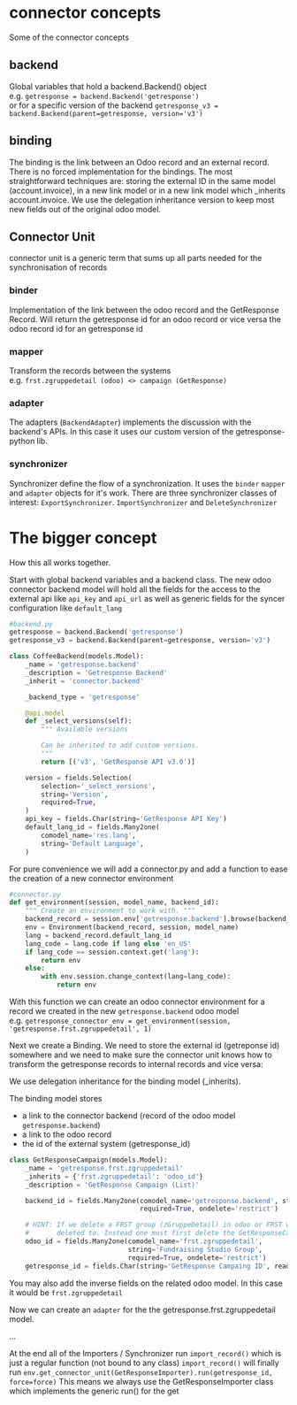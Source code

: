 # connector concepts
Some of the connector concepts

## backend
Global variables that hold a backend.Backend() object \
e.g. ```getresponse = backend.Backend('getresponse')``` \
or for a specific version of the backend ```getresponse_v3 = backend.Backend(parent=getresponse, version='v3')```

## binding
The binding is the link between an Odoo record and an external record. There is no forced implementation for the 
bindings. The most straightforward techniques are: storing the external ID in the same model (account.invoice), in a 
new link model or in a new link model which _inherits account.invoice. We use the delegation inheritance version
to keep most new fields out of the original odoo model.

## Connector Unit
connector unit is a generic term that sums up all parts needed for the synchronisation of records

### binder
Implementation of the link between the odoo record and the GetResponse Record. 
Will return the getresponse id for an odoo record or vice versa the odoo record id for an getresponse id

### mapper
Transform the records between the systems \
e.g. ```frst.zgruppedetail (odoo) <> campaign (GetResponse)```

### adapter
The adapters (```BackendAdapter```) implements the discussion with the backend's APIs. In this case it uses our custom version of the 
getresponse-python lib.

### synchronizer
 Synchronizer define the flow of a synchronization. It uses the ```binder``` ```mapper``` and ```adapter``` objects for
 it's work. There are three synchronizer classes of interest: ```ExportSynchronizer```. ```ImportSynchronizer``` 
 and  ```DeleteSynchronizer```
 
# The bigger concept
How this all works together.
 
Start with global backend variables and a backend class. The new odoo connector backend model will hold all the fields 
for the access to the external api like ```api_key``` and ```api_url``` as well as generic fields for the syncer 
configuration like ```default_lang```
 
```python
#backend.py
getresponse = backend.Backend('getresponse')
getresponse_v3 = backend.Backend(parent=getresponse, version='v3')

class CoffeeBackend(models.Model):
    _name = 'getresponse.backend'
    _description = 'Getresponse Backend'
    _inherit = 'connector.backend'

    _backend_type = 'getresponse'

    @api.model
    def _select_versions(self):
        """ Available versions

        Can be inherited to add custom versions.
        """
        return [('v3', 'GetResponse API v3.0')]

    version = fields.Selection(
        selection='_select_versions',
        string='Version',
        required=True,
    )
    api_key = fields.Char(string='GetResponse API Key')
    default_lang_id = fields.Many2one(
        comodel_name='res.lang',
        string='Default Language',
    )
```

For pure convenience we will add a connector.py and add a function to ease the creation of a new connector environment
```python
#connector.py
def get_environment(session, model_name, backend_id):
    """ Create an environment to work with. """
    backend_record = session.env['getresponse.backend'].browse(backend_id)
    env = Environment(backend_record, session, model_name)
    lang = backend_record.default_lang_id
    lang_code = lang.code if lang else 'en_US'
    if lang_code == session.context.get('lang'):
        return env
    else:
        with env.session.change_context(lang=lang_code):
            return env
```
With this function we can create an odoo connector environment for a record we created in the new 
```getresponse.backend``` odoo model \
e.g. ```getresponse_connector_env = get_environment(session, 'getresponse.frst.zgruppedetail', 1)```

Next we create a Binding. We need to store the external id (getreponse id) somewhere and we need
to make sure the connector unit knows how to transform the getresponse records to internal records and vice versa:

We use delegation inheritance for the binding model (_inherits). 

The binding model stores 
  - a link to the connector backend (record of the odoo model ```getresponse.backend```)
  - a link to the odoo record
  - the id of the external system (getresponse_id)
  
```python
class GetResponseCampaign(models.Model):
    _name = 'getresponse.frst.zgruppedetail'
    _inherits = {'frst.zgruppedetail': 'odoo_id'}
    _description = 'GetResponse Campaign (List)'

    backend_id = fields.Many2one(comodel_name='getresponse.backend', string='GetResponse Backend',
                                 required=True, ondelete='restrict')

    # HINT: If we delete a FRST group (zGruppeDetail) in odoo or FRST we do not want the GetResponse campaing to be
    #       deleted to. Instead one must first delete the GetResponseCampaign and then delete the FRST group!
    odoo_id = fields.Many2one(comodel_name='frst.zgruppedetail',
                              string='Fundraising Studio Group',
                              required=True, ondelete='restrict')
    getresponse_id = fields.Char(string='GetResponse Campaing ID', readonly=True)
```

You may also add the inverse fields on the related odoo model. In this case it would be ```frst.zgruppedetail```

Now we can create an ```adapter``` for the the  getresponse.frst.zgruppedetail model.

...

At the end all of the Importers / Synchronizer run ```import_record()``` which is just a regular function (not bound
to any class) ```import_record()``` will finally run 
```env.get_connector_unit(GetResponseImporter).run(getresponse_id, force=force)```
This means we always use the GetResponseImporter class which implements the generic run() for the get